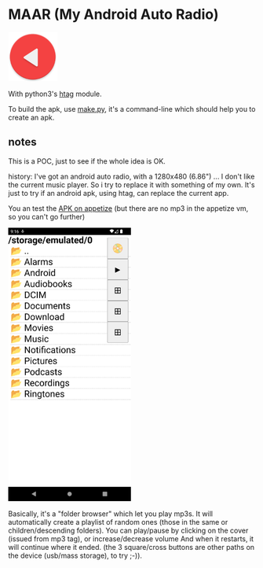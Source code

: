 # MAAR (My Android Auto Radio)

<img src="app/maar.png" width="100" height="100">

With python3's [htag](https://github.com/manatlan/htag) module.

To build the apk, use [make.py](make.md), it's a command-line which should help you to create an apk.


## notes

This is a POC, just to see if the whole idea is OK.

history:  I've got an android auto radio, with a 1280x480 (6.86") ... I don't like the current music player. So i try to replace it with something of my own.
It's just to try if an android apk, using htag, can replace the current app.

You an test the [APK on appetize](https://appetize.io/app/gutxl5u4tznjq4v6ocu3peinba) (but there are no mp3 in the appetize vm, so you can't go further)

<img src="screenshot.png" width="250"> 

Basically, it's a "folder browser" which let you play mp3s. It will automatically create a playlist of random ones (those in the same or children/descending folders).  You can play/pause by clicking on the cover (issued from mp3 tag), or increase/decrease volume
And when it restarts, it will continue where it ended. (the 3 square/cross buttons are other paths on the device (usb/mass storage), to try ;-)).
